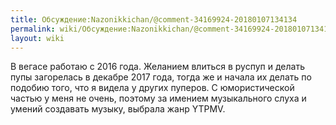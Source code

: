 ```yaml
---
title: Обсуждение:Nazonikkichan/@comment-34169924-20180107134134
permalink: wiki/Обсуждение:Nazonikkichan/@comment-34169924-20180107134134/
layout: wiki
---
```


В вегасе работаю с 2016 года. Желанием влиться в руспуп и делать пупы
загорелась в декабре 2017 года, тогда же и начала их делать по подобию
того, что я видела у других пуперов. С юмористической частью у меня не
очень, поэтому за имением музыкального слуха и умений создавать музыку,
выбрала жанр YTPMV. 
